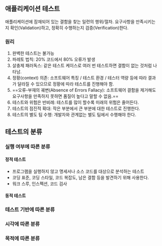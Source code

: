 ## 애플리케이션 테스트
애플리케이션에 잠재되어 있는 결함을 찾는 일련의 행위/절차. 요구사항을 만족시키는지 확인(Validation)하고, 정확히 수행하는지 검증(Verification)한다.
### 원리
1. 완벽한 테스트는 불가능
2. 파레토 법칙: 20% 코드에서 80% 오류가 발생
3. 살충제 패러독스: 같은 테스트 케이스로 여러 번 테스트하면 결함이 없는 것처럼 나타남.
4. 정황(context) 의존: 소프트웨어 특징 / 테스트 환경 / 테스터 역량 등에 따라 결과가 달라질 수 있으므로 정황에 따라 테스트를 진행해야 함.
5. ==오류-부재의 궤변(Absence of Errors Fallacy): 소프트웨어 결함을 제거해도 요구사항을 만족하지 못하면 품질이 높다고 말할 수 없음.==
6. 테스트와 위험은 반비례: 테스트를 많이 할수록 미래의 위험은 줄어든다.
7. 테스트의 점진적 확대: 작은 부분에서 큰 부분에 대한 테스트로 진행한다.
8. 테스트의 별도 팀 수행: 개발자와 관계없는 별도 팀에서 수행해야 한다.
## 테스트의 분류
### 실행 여부에 따른 분류
#### 정적 테스트
- 프로그램을 실행하지 않고 명세서나 소스 코드를 대상으로 분석하는 테스트
- 코딩 표준, 코딩 스타일, 코드 복잡도, 남은 결함 등을 발견하기 위해 사용한다.
- 워크 스루, 인스펙션, 코드 검사
#### 동적 테스트
### 테스트 기반에 따른 분류
### 시각에 따른 분류
### 목적에 따른 분류